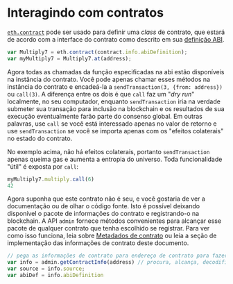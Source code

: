 <!-- "git+https://github.com/ethereum/go-ethereum.wiki.git/Contracts-and-Transactions.md" -->

# Interagindo com contratos

[`eth.contract`](https://github.com/ethereum/wiki/wiki/JavaScript-API#web3ethcontract) pode ser usado para definir uma _class_ de contrato, que estará de acordo com a interface do contrato como descrito em sua [definição ABI](https://github.com/ethereum/wiki/wiki/Ethereum-Contract-ABI).

```js
var Multiply7 = eth.contract(contract.info.abiDefinition);
var myMultiply7 = Multiply7.at(address);
```

Agora todas as chamadas da função especificadas na abi estão disponíveis na instância do contrato. Você pode apenas chamar esses métodos na instância do contrato e encadeá-la a `sendTransaction(3, {from: address})` ou `call(3)`. A diferença entre os dois é que `call` faz um "*dry run*" localmente, no seu computador, enquanto `sendTransaction` iria na verdade submeter sua transação para inclusão na blockchain e os resultados de sua execução eventualmente farão parte do consenso global. Em outras palavras, use `call` se você está interessado apenas no valor de retorno e use `sendTransaction` se você se importa apenas com os "efeitos colaterais" no estado do contrato.

No exemplo acima, não há efeitos colaterais, portanto `sendTransaction` apenas queima gas e aumenta a entropia do universo. Toda funcionalidade "útil" é exposta por `call`:

```js
myMultiply7.multiply.call(6)
42
```

Agora suponha que este contrato não é seu, e você gostaria de ver a documentação ou de olhar o código fonte.
Isto é possível deixando disponível o pacote de informações do contrato e registrando-o na blockchain.
A API `admin` fornece métodos convenientes para alcançar esse pacote de qualquer contrato que tenha escolhido se registrar.
Para ver como isso funciona, leia sobre [Metadados de contrato](https://github.com/ethereum/wiki/wiki/Contract-metadata) ou leia a seção de implementação das informações de contrato deste documento.

```js
// pega as informações de contrato para endereço de contrato para fazer verificação manual
var info = admin.getContractInfo(address) // procura, alcança, decodifica
var source = info.source;
var abiDef = info.abiDefinition

